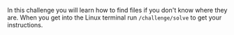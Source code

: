 In this challenge you will learn how to find files if you don't know where they are. When you get into the Linux terminal run `/challenge/solve` to get your instructions.
